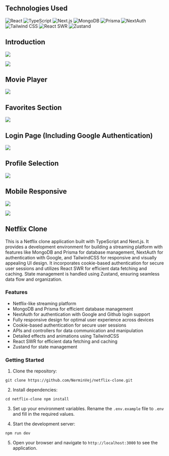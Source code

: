   
## Technologies Used

![React](https://img.shields.io/badge/-ReactJs-61DAFB?logo=react&logoColor=white&style=for-the-badge) ![TypeScript](https://img.shields.io/badge/-TypeScript-3178C6?logo=typescript&logoColor=white&style=for-the-badge) ![Next.js](https://img.shields.io/badge/-Next.js-000000?logo=nextdotjs&logoColor=white&style=for-the-badge) ![MongoDB](https://img.shields.io/badge/-MongoDB-47A248?logo=mongodb&logoColor=white&style=for-the-badge) ![Prisma](https://img.shields.io/badge/-Prisma-1B222D?logo=prisma&logoColor=white&style=for-the-badge) ![NextAuth](https://img.shields.io/badge/-NextAuth-000000?logo=nextdotjs&logoColor=white&style=for-the-badge) ![Tailwind CSS](https://img.shields.io/badge/-Tailwind%20CSS-38B2AC?logo=tailwind-css&logoColor=white&style=for-the-badge) ![React SWR](https://img.shields.io/badge/-React%20SWR-FF4154?logo=react&logoColor=white&style=for-the-badge) ![Zustand](https://img.shields.io/badge/-Zustand-FFD43B?logo=react&logoColor=white&style=for-the-badge)

 
## Introduction

![](Attachments/MainPage.png)

![](Attachments/MovieCard.png)

## Movie Player

![](Attachments/MoviePlayer.png)

## Favorites Section

![](Attachments/FavoritesSection.png)

## Login Page (Including Google Authentication)

![](Attachments/LogInPage.png)

## Profile Selection

![](Attachments/ProfileSelection.png)

## Mobile Responsive

![](Attachments/MobileView.png)

![](Attachments/MobileBrowseToggle.png)

## Netflix Clone

This is a Netflix clone application built with TypeScript and Next.js. It provides a development environment for building a streaming platform with features like MongoDB and Prisma for database management, NextAuth for authentication with Google, and TailwindCSS for responsive and visually appealing UI design. It incorporates cookie-based authentication for secure user sessions and utilizes React SWR for efficient data fetching and caching. State management is handled using Zustand, ensuring seamless data flow and organization.




### Features

- Netflix-like streaming platform
- MongoDB and Prisma for efficient database management
- NextAuth for authentication with Google and Github login support
- Fully responsive design for optimal user experience across devices
- Cookie-based authentication for secure user sessions
- APIs and controllers for data communication and manipulation
- Detailed effects and animations using TailwindCSS
- React SWR for efficient data fetching and caching
- Zustand for state management

### Getting Started

1. Clone the repository:

`git clone https://github.com/NerminVej/netflix-clone.git`

2. Install dependencies:

`cd netflix-clone npm install`

3. Set up your environment variables. Rename the `.env.example` file to `.env` and fill in the required values.
    
4. Start the development server:
    

`npm run dev`

5. Open your browser and navigate to `http://localhost:3000` to see the application.



